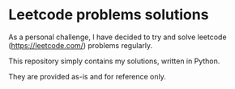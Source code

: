 # Leetcode problems solutions

As a personal challenge, I have decided to try and solve leetcode (https://leetcode.com/) problems regularly.

This repository simply contains my solutions, written in Python.

They are provided as-is and for reference only.
